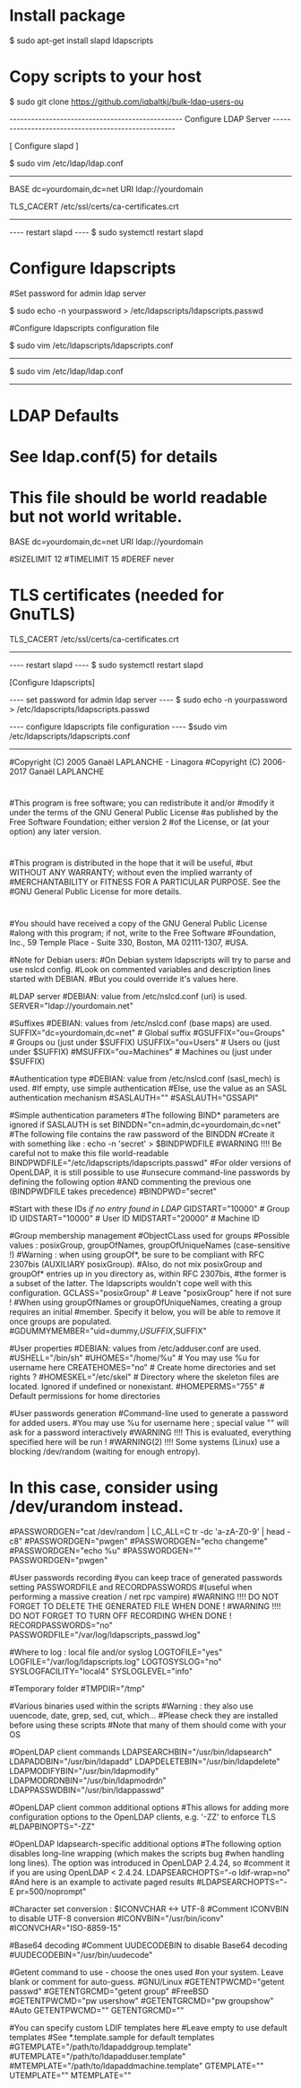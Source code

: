 #  Install package
$ sudo apt-get install slapd ldapscripts

#  Copy scripts to your host
$ sudo git clone https://github.com/iqbaltkj/bulk-ldap-users-ou






------------------------------------------------   Configure LDAP Server ---------------------------------------------------

[ Configure slapd ]

$ sudo vim /etc/ldap/ldap.conf
_________________________________________________________________________________

BASE    dc=yourdomain,dc=net
URI     ldap://yourdomain

TLS_CACERT      /etc/ssl/certs/ca-certificates.crt
___________________________________________________________________________________


---- restart slapd ----
$ sudo systemctl restart slapd



# Configure ldapscripts

#Set password for admin ldap server

$ sudo echo -n yourpassword > /etc/ldapscripts/ldapscripts.passwd


#Configure ldapscripts configuration file

$ sudo vim /etc/ldapscripts/ldapscripts.conf
___________________________________________________________________________________

$ sudo vim /etc/ldap/ldap.conf
_________________________________________________________________________________
#
# LDAP Defaults
#

# See ldap.conf(5) for details
# This file should be world readable but not world writable.

BASE    dc=yourdomain,dc=net
URI     ldap://yourdomain

#SIZELIMIT      12
#TIMELIMIT      15
#DEREF          never

# TLS certificates (needed for GnuTLS)
TLS_CACERT      /etc/ssl/certs/ca-certificates.crt
___________________________________________________________________________________


---- restart slapd ----
$ sudo systemctl restart slapd


[Configure ldapscripts]

---- set password for admin ldap server ----
$ sudo echo -n yourpassword > /etc/ldapscripts/ldapscripts.passwd


---- configure ldapscripts file configuration ----
$sudo vim /etc/ldapscripts/ldapscripts.conf
___________________________________________________________________________________

#Copyright (C) 2005 Ganaël LAPLANCHE - Linagora
#Copyright (C) 2006-2017 Ganaël LAPLANCHE
#
#This program is free software; you can redistribute it and/or
#modify it under the terms of the GNU General Public License
#as published by the Free Software Foundation; either version 2
#of the License, or (at your option) any later version.
#
#This program is distributed in the hope that it will be useful,
#but WITHOUT ANY WARRANTY; without even the implied warranty of
#MERCHANTABILITY or FITNESS FOR A PARTICULAR PURPOSE.  See the
#GNU General Public License for more details.
#
#You should have received a copy of the GNU General Public License
#along with this program; if not, write to the Free Software
#Foundation, Inc., 59 Temple Place - Suite 330, Boston, MA 02111-1307,
#USA.

#Note for Debian users:
#On Debian system ldapscripts will try to parse and use nslcd config.
#Look on commented variables and description lines started with DEBIAN.
#But you could override it's values here.


#LDAP server
#DEBIAN: value from /etc/nslcd.conf (uri) is used.
SERVER="ldap://yourdomain.net"

#Suffixes
#DEBIAN: values from /etc/nslcd.conf (base maps) are used.
SUFFIX="dc=yourdomain,dc=net" # Global suffix
#GSUFFIX="ou=Groups"        # Groups ou (just under $SUFFIX)
USUFFIX="ou=Users"         # Users ou (just under $SUFFIX)
#MSUFFIX="ou=Machines"      # Machines ou (just under $SUFFIX)

#Authentication type
#DEBIAN: value from /etc/nslcd.conf (sasl_mech) is used.
#If empty, use simple authentication
#Else, use the value as an SASL authentication mechanism
#SASLAUTH=""
#SASLAUTH="GSSAPI"

#Simple authentication parameters
#The following BIND* parameters are ignored if SASLAUTH is set
BINDDN="cn=admin,dc=yourdomain,dc=net"
#The following file contains the raw password of the BINDDN
#Create it with something like : echo -n 'secret' > $BINDPWDFILE
#WARNING !!!! Be careful not to make this file world-readable
BINDPWDFILE="/etc/ldapscripts/ldapscripts.passwd"
#For older versions of OpenLDAP, it is still possible to use
#unsecure command-line passwords by defining the following option
#AND commenting the previous one (BINDPWDFILE takes precedence)
#BINDPWD="secret"

#Start with these IDs *if no entry found in LDAP*
GIDSTART="10000" # Group ID
UIDSTART="10000" # User ID
MIDSTART="20000" # Machine ID

#Group membership management
#ObjectCLass used for groups
#Possible values : posixGroup, groupOfNames, groupOfUniqueNames (case-sensitive !)
#Warning : when using groupOf*, be sure to be compliant with RFC 2307bis (AUXILIARY posixGroup).
#Also, do not mix posixGroup and groupOf* entries up in you directory as, within RFC 2307bis,
#the former is a subset of the latter. The ldapscripts wouldn't cope well with this configuration.
GCLASS="posixGroup"   # Leave "posixGroup" here if not sure !
#When using  groupOfNames or groupOfUniqueNames, creating a group requires an initial
#member. Specify it below, you will be able to remove it once groups are populated.
#GDUMMYMEMBER="uid=dummy,$USUFFIX,$SUFFIX"

#User properties
#DEBIAN: values from /etc/adduser.conf are used.
#USHELL="/bin/sh"
#UHOMES="/home/%u"     # You may use %u for username here
CREATEHOMES="no"      # Create home directories and set rights ?
#HOMESKEL="/etc/skel"  # Directory where the skeleton files are located. Ignored if undefined or nonexistant.
#HOMEPERMS="755"       # Default permissions for home directories

#User passwords generation
#Command-line used to generate a password for added users.
#You may use %u for username here ; special value "<ask>" will ask for a password interactively
#WARNING    !!!! This is evaluated, everything specified here will be run !
#WARNING(2) !!!! Some systems (Linux) use a blocking /dev/random (waiting for enough entropy).
#                In this case, consider using /dev/urandom instead.
#PASSWORDGEN="cat /dev/random | LC_ALL=C tr -dc 'a-zA-Z0-9' | head -c8"
#PASSWORDGEN="pwgen"
#PASSWORDGEN="echo changeme"
#PASSWORDGEN="echo %u"
#PASSWORDGEN="<ask>"
PASSWORDGEN="pwgen"

#User passwords recording
#you can keep trace of generated passwords setting PASSWORDFILE and RECORDPASSWORDS
#(useful when performing a massive creation / net rpc vampire)
#WARNING !!!! DO NOT FORGET TO DELETE THE GENERATED FILE WHEN DONE !
#WARNING !!!! DO NOT FORGET TO TURN OFF RECORDING WHEN DONE !
RECORDPASSWORDS="no"
PASSWORDFILE="/var/log/ldapscripts_passwd.log"

#Where to log : local file and/or syslog
LOGTOFILE="yes"
LOGFILE="/var/log/ldapscripts.log"
LOGTOSYSLOG="no"
SYSLOGFACILITY="local4"
SYSLOGLEVEL="info"

#Temporary folder
#TMPDIR="/tmp"

#Various binaries used within the scripts
#Warning : they also use uuencode, date, grep, sed, cut, which... 
#Please check they are installed before using these scripts
#Note that many of them should come with your OS

#OpenLDAP client commands
LDAPSEARCHBIN="/usr/bin/ldapsearch"
LDAPADDBIN="/usr/bin/ldapadd"
LDAPDELETEBIN="/usr/bin/ldapdelete"
LDAPMODIFYBIN="/usr/bin/ldapmodify"
LDAPMODRDNBIN="/usr/bin/ldapmodrdn"
LDAPPASSWDBIN="/usr/bin/ldappasswd"

#OpenLDAP client common additional options
#This allows for adding more configuration options to the OpenLDAP clients, e.g. '-ZZ' to enforce TLS
#LDAPBINOPTS="-ZZ"

#OpenLDAP ldapsearch-specific additional options
#The following option disables long-line wrapping (which makes the scripts bug
#when handling long lines). The option was introduced in OpenLDAP 2.4.24, so
#comment it if you are using OpenLDAP < 2.4.24.
LDAPSEARCHOPTS="-o ldif-wrap=no"
#And here is an example to activate paged results
#LDAPSEARCHOPTS="-E pr=500/noprompt"

#Character set conversion : $ICONVCHAR <-> UTF-8
#Comment ICONVBIN to disable UTF-8 conversion
#ICONVBIN="/usr/bin/iconv"
#ICONVCHAR="ISO-8859-15"

#Base64 decoding
#Comment UUDECODEBIN to disable Base64 decoding
#UUDECODEBIN="/usr/bin/uudecode"

#Getent command to use - choose the ones used
#on your system. Leave blank or comment for auto-guess.
#GNU/Linux
#GETENTPWCMD="getent passwd"
#GETENTGRCMD="getent group"
#FreeBSD
#GETENTPWCMD="pw usershow"
#GETENTGRCMD="pw groupshow"
#Auto
GETENTPWCMD=""
GETENTGRCMD=""

#You can specify custom LDIF templates here
#Leave empty to use default templates
#See *.template.sample for default templates
#GTEMPLATE="/path/to/ldapaddgroup.template"
#UTEMPLATE="/path/to/ldapadduser.template"
#MTEMPLATE="/path/to/ldapaddmachine.template"
GTEMPLATE=""
UTEMPLATE=""
MTEMPLATE=""
